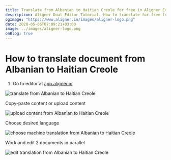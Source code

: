 ```yaml
---
title: Translate from Albanian to Haitian Creole for free in Aligner Editor
description: Aligner Dual Editor Tutorial. How to translate for free from Albanian to Haitian Creole. Aligner is multilingual document management platform. 
ogImage: "https://www.aligner.io/images/aligner-logo.png"
date: 2020-05-06T07:09:21+03:00
image: ../images/aligner-logo.png
onBlog: true
---
```


# How to translate document from Albanian to Haitian Creole

1. Go to editor at [app.aligner.io](https://app.aligner.io "Aligner App web page")

![translate from Albanian to Haitian Creole](../aligner-blank-editor.png "translate from Albanian to Haitian Creole")

Copy-paste content or upload content

![upload content from Albanian to Haitian Creole](../aligner-uploaded-document.png "upload content from Albanian to Haitian Creole")

Choose desired language

![choose machine translation from Albanian to Haitian Creole](../aligner-language-dropdown.png "choose machine translation from Albanian to Haitian Creole")

Work and edit 2 documents in parallel

![edit translation from Albanian to Haitian Creole](../aligner-double-sitded-editor.png "edit translation from Albanian to Haitian Creole")

